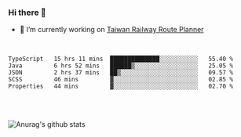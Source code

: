 ### Hi there 👋

- 🔭 I’m currently working on [Taiwan Railway Route Planner](https://github.com/Taiwan-Railway-Route-Planner)

<br/>

<!--START_SECTION:waka-->
```text
TypeScript   15 hrs 11 mins  ██████████████░░░░░░░░░░░   55.40 % 
Java         6 hrs 52 mins   ██████▒░░░░░░░░░░░░░░░░░░   25.05 % 
JSON         2 hrs 37 mins   ██▒░░░░░░░░░░░░░░░░░░░░░░   09.57 % 
SCSS         46 mins         ▓░░░░░░░░░░░░░░░░░░░░░░░░   02.85 % 
Properties   44 mins         ▓░░░░░░░░░░░░░░░░░░░░░░░░   02.70 % 
```
<!--END_SECTION:waka-->

<br/>
<br/>

![Anurag's github stats](https://github-readme-stats.vercel.app/api?username=DepickereSven&show_icons=true&theme=tokyonight)



<!--
**DepickereSven/DepickereSven** is a ✨ _special_ ✨ repository because its `README.md` (this file) appears on your GitHub profile.

Here are some ideas to get you started:

- 🔭 I’m currently working on ...
- 🌱 I’m currently learning ...
- 👯 I’m looking to collaborate on ...
- 🤔 I’m looking for help with ...
- 💬 Ask me about ...
- 📫 How to reach me: ...
- 😄 Pronouns: ...
- ⚡ Fun fact: ...
-->
